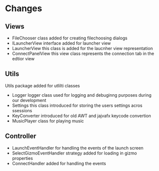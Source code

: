 # Changes

## Views
* FileChooser class added for creating filechoosing dialogs
* ILauncherView interface added for launcher view
* LauncherView this class is added for the laucnher view representation
* ConnectPanelView this view class represents the connection tab in the edtior view

## Utils
Utils package added for utlilti classes
* Logger logger class used for logging and debuginng purposes during our development
* Settings this class introduced for storing the users settings acros ssessions
* KeyConverter introduced for old AWT and jajvafx keycode convertion
* MusicPlayer class for playing music

## Controller

* LaunchEventHandler for handling the events of the launch screen
* SelectGizmoEventHandler strategy added for loading in gizmo properties
* ConnectHandler added for handling the events 